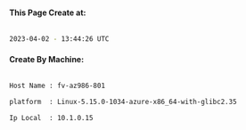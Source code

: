 
   
#### This Page Create at:

```bash

2023-04-02 - 13:44:26 UTC

```

#### Create By Machine:

```bash

Host Name : fv-az986-801

platform  : Linux-5.15.0-1034-azure-x86_64-with-glibc2.35

Ip Local  : 10.1.0.15

```

